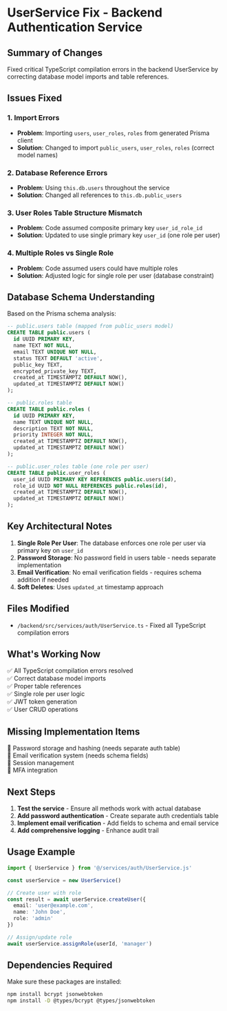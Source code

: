 # UserService Fix - Backend Authentication Service

## Summary of Changes

Fixed critical TypeScript compilation errors in the backend UserService by correcting database model imports and table references.

## Issues Fixed

### 1. Import Errors
- **Problem**: Importing `users`, `user_roles`, `roles` from generated Prisma client
- **Solution**: Changed to import `public_users`, `user_roles`, `roles` (correct model names)

### 2. Database Reference Errors  
- **Problem**: Using `this.db.users` throughout the service
- **Solution**: Changed all references to `this.db.public_users`

### 3. User Roles Table Structure Mismatch
- **Problem**: Code assumed composite primary key `user_id_role_id` 
- **Solution**: Updated to use single primary key `user_id` (one role per user)

### 4. Multiple Roles vs Single Role
- **Problem**: Code assumed users could have multiple roles
- **Solution**: Adjusted logic for single role per user (database constraint)

## Database Schema Understanding

Based on the Prisma schema analysis:

```sql
-- public.users table (mapped from public_users model)
CREATE TABLE public.users (
  id UUID PRIMARY KEY,
  name TEXT NOT NULL,
  email TEXT UNIQUE NOT NULL, 
  status TEXT DEFAULT 'active',
  public_key TEXT,
  encrypted_private_key TEXT,
  created_at TIMESTAMPTZ DEFAULT NOW(),
  updated_at TIMESTAMPTZ DEFAULT NOW()
);

-- public.roles table
CREATE TABLE public.roles (
  id UUID PRIMARY KEY,
  name TEXT UNIQUE NOT NULL,
  description TEXT NOT NULL,
  priority INTEGER NOT NULL,
  created_at TIMESTAMPTZ DEFAULT NOW(),
  updated_at TIMESTAMPTZ DEFAULT NOW()
);

-- public.user_roles table (one role per user)
CREATE TABLE public.user_roles (
  user_id UUID PRIMARY KEY REFERENCES public.users(id),
  role_id UUID NOT NULL REFERENCES public.roles(id),
  created_at TIMESTAMPTZ DEFAULT NOW(),
  updated_at TIMESTAMPTZ DEFAULT NOW()
);
```

## Key Architectural Notes

1. **Single Role Per User**: The database enforces one role per user via primary key on `user_id`
2. **Password Storage**: No password field in users table - needs separate implementation
3. **Email Verification**: No email verification fields - requires schema addition if needed
4. **Soft Deletes**: Uses `updated_at` timestamp approach

## Files Modified

- `/backend/src/services/auth/UserService.ts` - Fixed all TypeScript compilation errors

## What's Working Now

✅ All TypeScript compilation errors resolved  
✅ Correct database model imports  
✅ Proper table references  
✅ Single role per user logic  
✅ JWT token generation  
✅ User CRUD operations  

## Missing Implementation Items

🔲 Password storage and hashing (needs separate auth table)  
🔲 Email verification system (needs schema fields)  
🔲 Session management  
🔲 MFA integration  

## Next Steps

1. **Test the service** - Ensure all methods work with actual database
2. **Add password authentication** - Create separate auth credentials table
3. **Implement email verification** - Add fields to schema and email service
4. **Add comprehensive logging** - Enhance audit trail

## Usage Example

```typescript
import { UserService } from '@/services/auth/UserService.js'

const userService = new UserService()

// Create user with role
const result = await userService.createUser({
  email: 'user@example.com',
  name: 'John Doe', 
  role: 'admin'
})

// Assign/update role
await userService.assignRole(userId, 'manager')
```

## Dependencies Required

Make sure these packages are installed:
```bash
npm install bcrypt jsonwebtoken
npm install -D @types/bcrypt @types/jsonwebtoken
```
